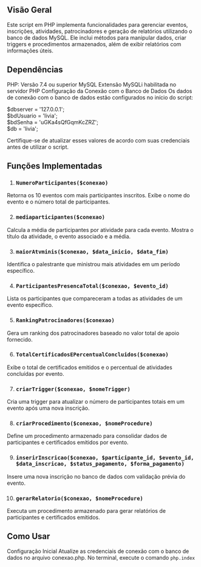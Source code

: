 ## Visão Geral
Este script em PHP implementa funcionalidades para gerenciar eventos, inscrições, atividades, patrocinadores e geração de relatórios utilizando o banco de dados MySQL. Ele inclui métodos para manipular dados, criar triggers e procedimentos armazenados, além de exibir relatórios com informações úteis.

## Dependências
PHP: Versão 7.4 ou superior
MySQL
Extensão MySQLi habilitada no servidor PHP
Configuração da Conexão com o Banco de Dados
Os dados de conexão com o banco de dados estão configurados no início do script:

$dbserver = '127.0.0.1';  
$bdUsuario = 'livia';  
$bdSenha = 'uGKa4sQfGqmKcZRZ';  
$db = 'livia';  


Certifique-se de atualizar esses valores de acordo com suas credenciais antes de utilizar o script.

## Funções Implementadas
1. ### `NumeroParticipantes($conexao)`
Retorna os 10 eventos com mais participantes inscritos. Exibe o nome do evento e o número total de participantes.

2. ### `mediaparticipantes($conexao)`
Calcula a média de participantes por atividade para cada evento. Mostra o título da atividade, o evento associado e a média.

3. ### `maiorAtvminis($conexao, $data_inicio, $data_fim)`
Identifica o palestrante que ministrou mais atividades em um período específico.

4. ### `ParticipantesPresencaTotal($conexao, $evento_id)`
Lista os participantes que compareceram a todas as atividades de um evento específico.

5. ### `RankingPatrocinadores($conexao)`
Gera um ranking dos patrocinadores baseado no valor total de apoio fornecido.

6. ### `TotalCertificadosEPercentualConcluidos($conexao)`
Exibe o total de certificados emitidos e o percentual de atividades concluídas por evento.

7. ### `criarTrigger($conexao, $nomeTrigger)`
Cria uma trigger para atualizar o número de participantes totais em um evento após uma nova inscrição.

8. ### `criarProcedimento($conexao, $nomeProcedure)`
Define um procedimento armazenado para consolidar dados de participantes e certificados emitidos por evento.

9. ### `inserirInscricao($conexao, $participante_id, $evento_id, $data_inscricao, $status_pagamento, $forma_pagamento)`
Insere uma nova inscrição no banco de dados com validação prévia do evento.

10. ### `gerarRelatorio($conexao, $nomeProcedure)`
Executa um procedimento armazenado para gerar relatórios de participantes e certificados emitidos.

## Como Usar
Configuração Inicial
Atualize as credenciais de conexão com o banco de dados no arquivo conexao.php.
No terminal, execute o comando `php.index`


